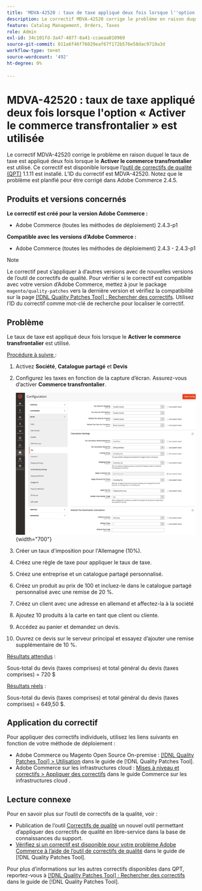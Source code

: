 ```yaml
---
title: 'MDVA-42520 : taux de taxe appliqué deux fois lorsque l''option « Activer le commerce transfrontalier » est utilisée'
description: Le correctif MDVA-42520 corrige le problème en raison duquel le taux de taxe est appliqué deux fois lorsque le **Activer le commerce transfrontalier** est utilisé. Ce correctif est disponible lorsque l’outil [Outil de correctifs de la qualité (QPT)](https://experienceleague.adobe.com/en/docs/commerce-operations/tools/quality-patches-tool/quality-patches-tool-to-self-serve-quality-patches) 1.1.11 est installé. L’ID du correctif est MDVA-42520. Notez que le problème est planifié pour être corrigé dans Adobe Commerce 2.4.5.
feature: Catalog Management, Orders, Taxes
role: Admin
exl-id: 34c101fd-3a47-4877-8a41-ccaeaa010969
source-git-commit: 011a6f46f76029eaf67f172b576e58dac9710a3d
workflow-type: tm+mt
source-wordcount: '492'
ht-degree: 0%

---
```


# MDVA-42520 : taux de taxe appliqué deux fois lorsque l&#39;option « Activer le commerce transfrontalier » est utilisée

Le correctif MDVA-42520 corrige le problème en raison duquel le taux de taxe est appliqué deux fois lorsque le **Activer le commerce transfrontalier** est utilisé. Ce correctif est disponible lorsque l’[outil de correctifs de qualité (QPT)](https://experienceleague.adobe.com/en/docs/commerce-operations/tools/quality-patches-tool/quality-patches-tool-to-self-serve-quality-patches) 1.1.11 est installé. L’ID du correctif est MDVA-42520. Notez que le problème est planifié pour être corrigé dans Adobe Commerce 2.4.5.

## Produits et versions concernés

**Le correctif est créé pour la version Adobe Commerce :**

* Adobe Commerce (toutes les méthodes de déploiement) 2.4.3-p1

**Compatible avec les versions d’Adobe Commerce :**

* Adobe Commerce (toutes les méthodes de déploiement) 2.4.3 - 2.4.3-p1

>[!NOTE]
>
>Le correctif peut s’appliquer à d’autres versions avec de nouvelles versions de l’outil de correctifs de qualité. Pour vérifier si le correctif est compatible avec votre version d’Adobe Commerce, mettez à jour le package `magento/quality-patches` vers la dernière version et vérifiez la compatibilité sur la page [[!DNL Quality Patches Tool] : Rechercher des correctifs](https://experienceleague.adobe.com/en/docs/commerce-operations/tools/quality-patches-tool/quality-patches-tool-to-self-serve-quality-patches). Utilisez l’ID du correctif comme mot-clé de recherche pour localiser le correctif.

## Problème

Le taux de taxe est appliqué deux fois lorsque le **Activer le commerce transfrontalier** est utilisé.

<u>Procédure à suivre </u> :

1. Activez **Société**, **Catalogue partagé** et **Devis**
1. Configurez les taxes en fonction de la capture d’écran. Assurez-vous d’activer **Commerce transfrontalier**.

   ![paramètres fiscaux](/help/assets/tools/tax_settings_1.png){width="700"}

1. Créer un taux d&#39;imposition pour l&#39;Allemagne (10%).
1. Créez une règle de taxe pour appliquer le taux de taxe.
1. Créez une entreprise et un catalogue partagé personnalisé.
1. Créez un produit au prix de 100 et incluez-le dans le catalogue partagé personnalisé avec une remise de 20 %.
1. Créez un client avec une adresse en allemand et affectez-la à la société
1. Ajoutez 10 produits à la carte en tant que client ou cliente.
1. Accédez au panier et demandez un devis.
1. Ouvrez ce devis sur le serveur principal et essayez d’ajouter une remise supplémentaire de 10 %.

<u>Résultats attendus</u> :

Sous-total du devis (taxes comprises) et total général du devis (taxes comprises) = 720 $

<u>Résultats réels</u> :

Sous-total du devis (taxes comprises) et total général du devis (taxes comprises) = 649,50 $.

## Application du correctif

Pour appliquer des correctifs individuels, utilisez les liens suivants en fonction de votre méthode de déploiement :

* Adobe Commerce ou Magento Open Source On-premise : [[!DNL Quality Patches Tool] > Utilisation](/help/tools/quality-patches-tool/usage.md) dans le guide de [!DNL Quality Patches Tool].
* Adobe Commerce sur les infrastructures cloud : [Mises à niveau et correctifs > Appliquer des correctifs](https://experienceleague.adobe.com/docs/commerce-cloud-service/user-guide/develop/upgrade/apply-patches.html) dans le guide Commerce sur les infrastructures cloud .

## Lecture connexe

Pour en savoir plus sur l’outil de correctifs de la qualité, voir :

* Publication de l’outil [Correctifs de qualité](https://experienceleague.adobe.com/en/docs/commerce-operations/tools/quality-patches-tool/quality-patches-tool-to-self-serve-quality-patches) un nouvel outil permettant d’appliquer des correctifs de qualité en libre-service dans la base de connaissances du support.
* [Vérifiez si un correctif est disponible pour votre problème Adobe Commerce à l’aide de l’outil de correctifs de qualité](/help/tools/quality-patches-tool/patches-available-in-qpt/check-patch-for-magento-issue-with-magento-quality-patches.md) dans le guide de [!DNL Quality Patches Tool].

Pour plus d’informations sur les autres correctifs disponibles dans QPT, reportez-vous à [[!DNL Quality Patches Tool] : Rechercher des correctifs](https://experienceleague.adobe.com/tools/commerce-quality-patches/index.html) dans le guide de [!DNL Quality Patches Tool].
